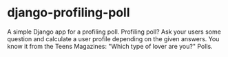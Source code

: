 django-profiling-poll
=====================

A simple Django app for a profiling poll. Profiling poll? Ask your users some question and calculate a user profile depending on the given answers. You know it from the Teens Magazines: "Which type of lover are you?" Polls.
